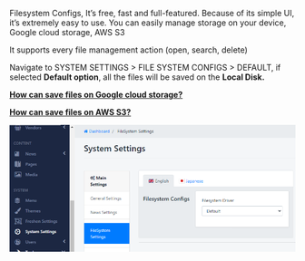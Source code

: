 Filesystem Configs, It’s free, fast and full-featured. Because of its simple UI, it’s extremely easy to use. You can easily manage storage on your device, Google cloud storage, AWS S3

It supports every file management action (open, search, delete)

Navigate to SYSTEM SETTINGS &gt; FILE SYSTEM CONFIGS &gt; DEFAULT, if selected **Default option**, all the files will be saved on the **Local Disk.**

[**How can save files on Google cloud storage?** ](/page/g-cloud-storage.md)

[**How can save files on AWS S3?** ](/page/aws-s3.md)

![](/assets/images/default-file-manager/ffbebc648cff96c4c0ba4071cbd395a3.png)